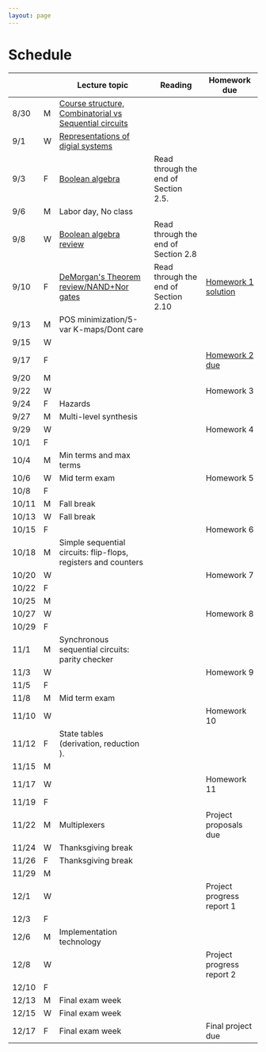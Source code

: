```yaml
---
layout: page
---
```

# Schedule

|       |   | Lecture topic                                                                                                                    | Reading                               | Homework due                                             |
| ----- | - | --------------------------------------------------------------                                                                   | ------------------------------------- | -------------------------                                |
| 8/30  | M | [Course structure, Combinatorial vs Sequential circuits]({{site.baseurl}}/slides/2021-08-29-what-to-expect-from-the-course.html) |                                       |                                                          |
| 9/1   | W | [Representations of digial systems]({{site.baseurl}}/slides/2021-09-01-boolean-algebra.html)                                     |                                       |                                                          |
| 9/3   | F | [Boolean algebra]({{site.baseurl}}/slides/2021-09-03-boolean-algebra.html)                                                       | Read through the end of Section 2.5.  |                                                          |
| 9/6   | M | Labor day, No class                                                                                                              |                                       |                                                          |
| 9/8   | W | [Boolean algebra review]({{site.baseurl}}/slides/2021-09-08-designing-circuits.html)                                             | Read through the end of Section 2.8   |                                                          |
| 9/10  | F | [DeMorgan's Theorem review/NAND+Nor gates]({{site.baseurl}}/slides/2021-09-10-designing-circuits.html)            | Read through the end of Section 2.10  | [Homework 1 solution]({{site.baseurl}}/homeworks/hw1/hw1sol.pdf) |
| 9/13  | M | POS minimization/5-var K-maps/Dont care                                                                                                                                                                                 |                                       |                                                          |
| 9/15  | W |                                                                                                                                  |                                       |                                                          |
| 9/17  | F |                                                                                                                                  |                                       | [Homework 2 due]({{site.baseurl}}/homeworks/hw2/hw2.pdf) |
| 9/20  | M |                                                                                                                                  |                                       |                                                          |
| 9/22  | W |                                                                                                                                  |                                       | Homework 3                                               |
| 9/24  | F | Hazards                                                                                                                          |                                       |                                                          |
| 9/27  | M | Multi-level synthesis                                                                                                            |                                       |                                                          |
| 9/29  | W |                                                                                                                                  |                                       | Homework 4                                               |
| 10/1  | F |                                                                                                                                  |                                       |                                                          |
| 10/4  | M | Min terms and max terms                                                                                                          |                                       |                                                          |
| 10/6  | W | Mid term exam                                                                                                                    |                                       | Homework 5                                               |
| 10/8  | F |                                                                                                                                  |                                       |                                                          |
| 10/11 | M | Fall break                                                                                                                       |                                       |                                                          |
| 10/13 | W | Fall break                                                                                                                       |                                       |                                                          |
| 10/15 | F |                                                                                                                                  |                                       | Homework 6                                               |
| 10/18 | M | Simple sequential circuits: flip-flops, registers and counters                                                                   |                                       |                                                          |
| 10/20 | W |                                                                                                                                  |                                       | Homework 7                                               |
| 10/22 | F |                                                                                                                                  |                                       |                                                          |
| 10/25 | M |                                                                                                                                  |                                       |                                                          |
| 10/27 | W |                                                                                                                                  |                                       | Homework 8                                               |
| 10/29 | F |                                                                                                                                  |                                       |                                                          |
| 11/1  | M | Synchronous sequential circuits: parity checker                                                                                  |                                       |                                                          |
| 11/3  | W |                                                                                                                                  |                                       | Homework 9                                               |
| 11/5  | F |                                                                                                                                  |                                       |                                                          |
| 11/8  | M | Mid term exam                                                                                                                    |                                       |                                                          |
| 11/10 | W |                                                                                                                                  |                                       | Homework 10                                              |
| 11/12 | F | State tables (derivation, reduction ).                                                                                           |                                       |                                                          |
| 11/15 | M |                                                                                                                                  |                                       |                                                          |
| 11/17 | W |                                                                                                                                  |                                       | Homework 11                                              |
| 11/19 | F |                                                                                                                                  |                                       |                                                          |
| 11/22 | M | Multiplexers                                                                                                                     |                                       | Project proposals due                                    |
| 11/24 | W | Thanksgiving break                                                                                                               |                                       |                                                          |
| 11/26 | F | Thanksgiving break                                                                                                               |                                       |                                                          |
| 11/29 | M |                                                                                                                                  |                                       |                                                          |
| 12/1  | W |                                                                                                                                  |                                       | Project progress report 1                                |
| 12/3  | F |                                                                                                                                  |                                       |                                                          |
| 12/6  | M | Implementation technology                                                                                                        |                                       |                                                          |
| 12/8  | W |                                                                                                                                  |                                       | Project progress report 2                                |
| 12/10 | F |                                                                                                                                  |                                       |                                                          |
| 12/13 | M | Final exam week                                                                                                                  |                                       |                                                          |
| 12/15 | W | Final exam week                                                                                                                  |                                       |                                                          |
| 12/17 | F | Final exam week                                                                                                                  |                                       | Final project due                                        |
